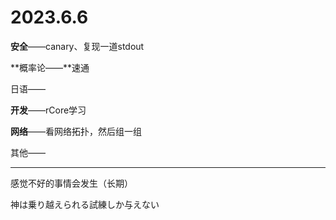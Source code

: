 # 2023.6.6

**安全**——canary、复现一道stdout

**概率论——**速通

日语——

**开发**——rCore学习

**网络**——看网络拓扑，然后组一组

其他——

------

感觉不好的事情会发生（长期）

神は乗り越えられる試練しか与えない

